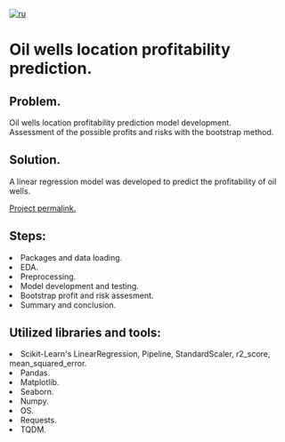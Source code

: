 [![ru](https://img.shields.io/badge/lang-ru-red.svg)](README.md)

# Oil wells location profitability prediction.

## Problem.
Oil wells location profitability prediction model development.<br>
Assessment of the possible profits and risks with the bootstrap method.<br>
## Solution.
A linear regression model was developed to predict the profitability of oil wells.

[Project permalink.](https://github.com/mrBrain101/Yandex_Practicum_projects/blob/234c5a72a8922f2d51e708f1afcc28c5cc439978/ML_Oil_Economy_Bootstrap/Ya_Practicum_ML_Oil_Economy_distr_RUS.ipynb)

## Steps:
<li>Packages and data loading.
<li>EDA. 
<li>Preprocessing. 
<li>Model development and testing.
<li>Bootstrap profit and risk assesment.
<li>Summary and conclusion.
  
## Utilized libraries and tools:
<li>Scikit-Learn's LinearRegression, Pipeline, StandardScaler, r2_score, mean_squared_error. 
<li>Pandas. 
<li>Matplotlib. 
<li>Seaborn. 
<li>Numpy. 
<li>OS. 
<li>Requests.
<li>TQDM.
